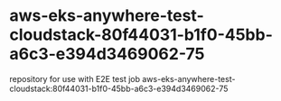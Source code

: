 # aws-eks-anywhere-test-cloudstack-80f44031-b1f0-45bb-a6c3-e394d3469062-75
repository for use with E2E test job aws-eks-anywhere-test-cloudstack:80f44031-b1f0-45bb-a6c3-e394d3469062-75
